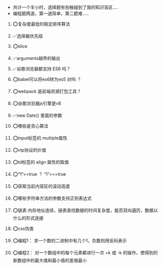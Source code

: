 - 共计一个半小时，选择题有些触碰到了我的知识盲区....
- 编程题两道，第一道简单，第二题难.....

1. ⭕复杂度最低的稳定排序算法

2. ✅选择器优先级 

3. ⭕slice

4. ✅arguments越界的输出 

5. ✅谷歌浏览器都支持 ES6 吗？

6. ⭕babel可以将es6转为es5 对吗 ？

7. ⭕webpack 是前端资源打包工具？

8. ⭕谷歌浏览器js引擎是v8

9. ✅new Date() 里面的参数

10. ⭕哪些是贪心算法

11. ⭕input标签的 multiple属性

12. ⭕vtp协议的价值

13. ⭕td标签的 align 属性的取值

14. ⭕“1”==true ？ “1”===true

15. ⭕获取当前内容区的滚动高度

16. ⭕哪些字符串方法的参数支持正则表达式

17. ⭕链表 内存地址连续，链表查找数据的时间复杂度，能否双向遍历，数据以什么的形式连接

18. ⭕css伪类

19. ⭕编程1： 求一个数的二进制中有几个1，负数则用反码表示

20. ⭕编程2： 对一个数组中的每个元素都进行一次 +k 或 -k 的操作，使得到的新数组中的最大值和最小值的差值最小